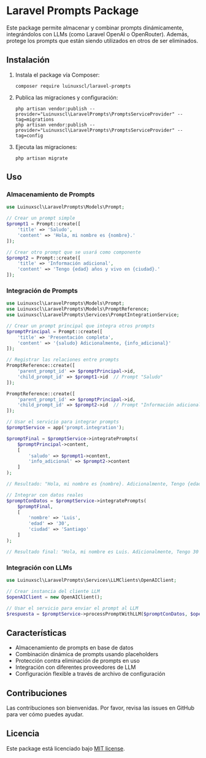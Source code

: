 # Laravel Prompts Package

Este package permite almacenar y combinar prompts dinámicamente, integrándolos con LLMs (como Laravel OpenAI o OpenRouter). Además, protege los prompts que están siendo utilizados en otros de ser eliminados.

## Instalación

1. Instala el package vía Composer:
   ```
   composer require luinuxscl/laravel-prompts
   ```

2. Publica las migraciones y configuración:
   ```
   php artisan vendor:publish --provider="Luinuxscl\LaravelPrompts\PromptsServiceProvider" --tag=migrations
   php artisan vendor:publish --provider="Luinuxscl\LaravelPrompts\PromptsServiceProvider" --tag=config
   ```

3. Ejecuta las migraciones:
   ```
   php artisan migrate
   ```

## Uso

### Almacenamiento de Prompts

```php
use Luinuxscl\LaravelPrompts\Models\Prompt;

// Crear un prompt simple
$prompt1 = Prompt::create([
    'title' => 'Saludo',
    'content' => 'Hola, mi nombre es {nombre}.'
]);

// Crear otro prompt que se usará como componente
$prompt2 = Prompt::create([
    'title' => 'Información adicional',
    'content' => 'Tengo {edad} años y vivo en {ciudad}.'
]);
```

### Integración de Prompts

```php
use Luinuxscl\LaravelPrompts\Models\Prompt;
use Luinuxscl\LaravelPrompts\Models\PromptReference;
use Luinuxscl\LaravelPrompts\Services\PromptIntegrationService;

// Crear un prompt principal que integra otros prompts
$promptPrincipal = Prompt::create([
    'title' => 'Presentación completa',
    'content' => '{saludo} Adicionalmente, {info_adicional}'
]);

// Registrar las relaciones entre prompts
PromptReference::create([
    'parent_prompt_id' => $promptPrincipal->id,
    'child_prompt_id' => $prompt1->id  // Prompt "Saludo"
]);

PromptReference::create([
    'parent_prompt_id' => $promptPrincipal->id,
    'child_prompt_id' => $prompt2->id  // Prompt "Información adicional"
]);

// Usar el servicio para integrar prompts
$promptService = app('prompt.integration');

$promptFinal = $promptService->integratePrompts(
    $promptPrincipal->content,
    [
        'saludo' => $prompt1->content,
        'info_adicional' => $prompt2->content
    ]
);

// Resultado: "Hola, mi nombre es {nombre}. Adicionalmente, Tengo {edad} años y vivo en {ciudad}."

// Integrar con datos reales
$promptConDatos = $promptService->integratePrompts(
    $promptFinal,
    [
        'nombre' => 'Luis',
        'edad' => '30',
        'ciudad' => 'Santiago'
    ]
);

// Resultado final: "Hola, mi nombre es Luis. Adicionalmente, Tengo 30 años y vivo en Santiago."
```

### Integración con LLMs

```php
use Luinuxscl\LaravelPrompts\Services\LLMClients\OpenAIClient;

// Crear instancia del cliente LLM
$openAIClient = new OpenAIClient();

// Usar el servicio para enviar el prompt al LLM
$respuesta = $promptService->processPromptWithLLM($promptConDatos, $openAIClient);
```

## Características

- Almacenamiento de prompts en base de datos
- Combinación dinámica de prompts usando placeholders
- Protección contra eliminación de prompts en uso
- Integración con diferentes proveedores de LLM
- Configuración flexible a través de archivo de configuración

## Contribuciones

Las contribuciones son bienvenidas. Por favor, revisa las issues en GitHub para ver cómo puedes ayudar.

## Licencia

Este package está licenciado bajo [MIT license](./LICENSE).
